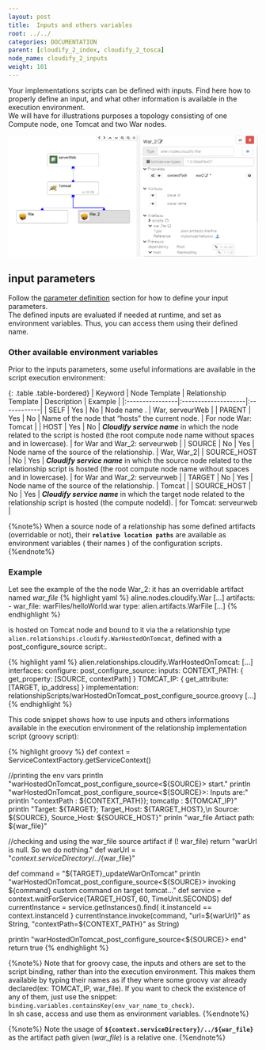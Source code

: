 ```yaml
---
layout: post
title:  Inputs and others variables
root: ../../
categories: DOCUMENTATION
parent: [cloudify_2_index, cloudify_2_tosca]
node_name: cloudify_2_inputs
weight: 101
---
```


Your implementations scripts can be defined with inputs. Find here how to properly define an input, and what other information is available in the execution environment.   
We will have for illustrations purposes a topology consisting of one Compute node, one Tomcat and two War nodes.  

[![Connection configuration][tomcat_war_topology_img]][tomcat_war_topology_img]

## input parameters ##
Follow the [parameter definition](documentation/tosca_ref/tosca_grammar/parameter_definition.html) section for how to define your input parameters.  
The defined inputs are evaluated if needed at runtime, and set as environment variables. Thus, you can access them using their defined name.  

### Other available environment variables   ###
Prior to the inputs parameters, some useful informations are available in the script execution environment:

{: .table .table-bordered}
| Keyword         | Node Template | Relationship Template | Description | Example |
|:----------------|:--------------------|:------------|
| SELF            | Yes | No  | Node name . | War, serveurWeb |
| PARENT          | Yes | No  | Name of the node that “hosts” the current node. | For node War: Tomcat |
| HOST            | Yes | No  | ***Cloudify service name*** in which the node related to the script is hosted (the root compute node name without spaces and in lowercase). | for War and War_2: serveurweb |
| SOURCE          | No  | Yes | Node name of the source of the relationship. | War, War_2|
| SOURCE_HOST     | No  | Yes | ***Cloudify service name*** in which the source node related to the relationship script is hosted (the root compute node name without spaces and in lowercase). | for War and War_2: serveurweb |
| TARGET          | No  | Yes | Node name of the source of the relationship. | Tomcat |
| SOURCE_HOST     | No  | Yes | ***Cloudify service name*** in which the target node related to the relationship script is hosted (the compute nodeId). | for Tomcat: serveurweb |

{%note%}
When a source node of a relationship has some defined artifacts (overridable or not), their **`relative location paths`** are available as environment variables ( their names ) of the configuration scripts.
{%endnote%}

### Example ###
Let see the example of the the node War_2: it has an overridable artifact named *war_file*
{% highlight yaml %}
aline.nodes.cloudify.War
  [...]
  artifacts:
    - war_file: warFiles/helloWorld.war
      type: alien.artifacts.WarFile
  [...]
{% endhighlight %}

is hosted on Tomcat node and bound to it via the a relationship type `alien.relationships.cloudify.WarHostedOnTomcat`, defined with a post_configure_source script:.

{% highlight yaml %}
alien.relationships.cloudify.WarHostedOnTomcat:
  [...]
  interfaces:
    configure:
        post_configure_source: 
          inputs:
            CONTEXT_PATH: { get_property: [SOURCE, contextPath] } 
            TOMCAT_IP: { get_attribute: [TARGET, ip_address] }
          implementation: relationshipScripts/warHostedOnTomcat_post_configure_source.groovy
  [...]
{% endhighlight %}

This code snippet shows how to use inputs and others informations available in the execution environment of the relationship implementation script (groovy script):

{% highlight groovy %}
def context = ServiceContextFactory.getServiceContext()

//printing the env vars
println "warHostedOnTomcat_post_configure_source<${SOURCE}> start."
println "warHostedOnTomcat_post_configure_source<${SOURCE}>: Inputs are:"
println "contextPath : ${CONTEXT_PATH}}; tomcatIp : ${TOMCAT_IP}"
println "Target: ${TARGET}; Target_Host: ${TARGET_HOST},\n Source: ${SOURCE}, Source_Host: ${SOURCE_HOST}"
prinln "war_file Artiact path: ${war_file}"

//checking and using the war_file source artifact
if (! war_file) return "warUrl is null. So we do nothing."
def warUrl = "${context.serviceDirectory}/../${war_file}"

def command = "${TARGET}_updateWarOnTomcat"
println "warHostedOnTomcat_post_configure_source<${SOURCE}> invoking ${command} custom command on target tomcat..."
def service = context.waitForService(TARGET_HOST, 60, TimeUnit.SECONDS)
def currentInstance = service.getInstances().find{ it.instanceId == context.instanceId }
currentInstance.invoke(command, "url=${warUrl}" as String, "contextPath=${CONTEXT_PATH}" as String)

println "warHostedOnTomcat_post_configure_source<${SOURCE}> end"
return true
{% endhighlight %}

{%note%}
Note that for groovy case, the inputs and others are set to the script binding, rather than into the execution environment. This makes them available by typing their names as if they where some groovy var already declared(ex: TOMCAT_IP, war_file).
If you want to check the existence of any of them, just use the snippet: `binding.variables.containsKey(env_var_name_to_check)`.  
In sh case, access and use them as environment variables.
{%endnote%}

{%note%}
Note the usage of **`${context.serviceDirectory}/../${war_file}`** as the artifact path given (*war_file*) is a relative one.
{%endnote%}


[tomcat_war_topology_img]: ../../images/cloudify2_driver/tomcat_war_topology.png  "Tomcat-war topology"